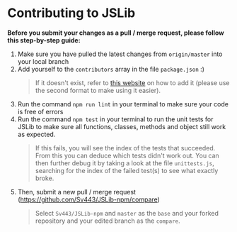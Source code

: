 # Contributing to JSLib
**Before you submit your changes as a pull / merge request, please follow this step-by-step guide:**  

1. Make sure you have pulled the latest changes from `origin/master` into your local branch
2. Add yourself to the `contributors` array in the file `package.json` :)
    > If it doesn't exist, refer to [this website](https://flaviocopes.com/package-json/#contributors) on how to add it (please use the second format to make using it easier).
3. Run the command `npm run lint` in your terminal to make sure your code is free of errors
4. Run the command `npm test` in your terminal to run the unit tests for JSLib to make sure all functions, classes, methods and object still work as expected.
    > If this fails, you will see the index of the tests that succeeded. From this you can deduce which tests didn't work out. You can then further debug it by taking a look at the file `unittests.js`, searching for the index of the failed test(s) to see what exactly broke.
5. Then, submit a new pull / merge request (https://github.com/Sv443/JSLib-npm/compare)
    > Select `Sv443/JSLib-npm` and `master` as the `base` and your forked repository and your edited branch as the `compare`.
